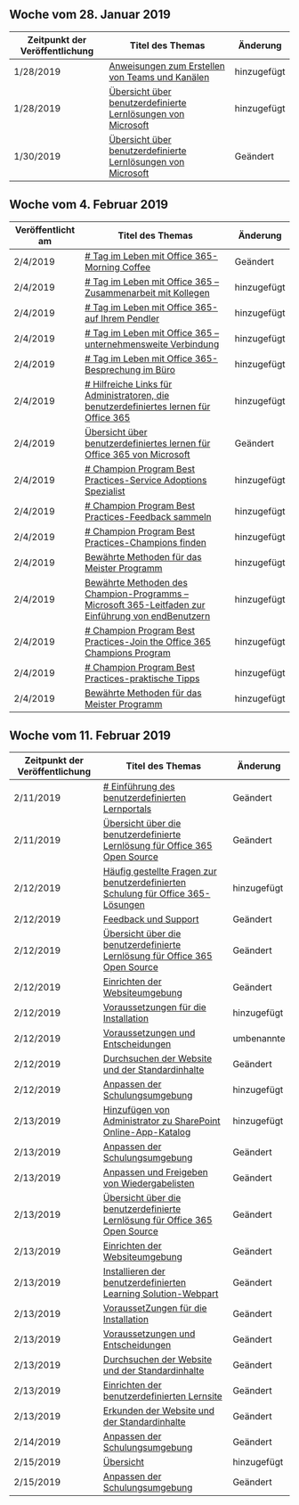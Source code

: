 <!-- This file is generated automatically each week. Changes made to this file will be overwritten.-->




## <a name="week-of-january-28-2019"></a>Woche vom 28. Januar 2019


| Zeitpunkt der Veröffentlichung |Titel des Themas | Änderung |
|------|------------|--------|
| 1/28/2019 | [Anweisungen zum Erstellen von Teams und Kanälen](/Office365/CustomLearning/embeds/adopt-teams-channels) | hinzugefügt |
| 1/28/2019 | [Übersicht über benutzerdefinierte Lernlösungen von Microsoft](/Office365/CustomLearning/index) | hinzugefügt |
| 1/30/2019 | [Übersicht über benutzerdefinierte Lernlösungen von Microsoft](/CustomLearning/index) | Geändert |


## <a name="week-of-february-04-2019"></a>Woche vom 4. Februar 2019


| Veröffentlicht am |Titel des Themas | Änderung |
|------|------------|--------|
| 2/4/2019 | [# Tag im Leben mit Office 365-Morning Coffee](/Office365/CustomLearning/ditl_coffee) | Geändert |
| 2/4/2019 | [# Tag im Leben mit Office 365 – Zusammenarbeit mit Kollegen](/Office365/CustomLearning/ditl_collab) | hinzugefügt |
| 2/4/2019 | [# Tag im Leben mit Office 365-auf Ihrem Pendler](/Office365/CustomLearning/ditl_commute) | hinzugefügt |
| 2/4/2019 | [# Tag im Leben mit Office 365 – unternehmensweite Verbindung](/Office365/CustomLearning/ditl_connect) | hinzugefügt |
| 2/4/2019 | [# Tag im Leben mit Office 365-Besprechung im Büro](/Office365/CustomLearning/ditl_meeting) | hinzugefügt |
| 2/4/2019 | [# Hilfreiche Links für Administratoren, die benutzerdefiniertes lernen für Office 365](/Office365/CustomLearning/embeds/for_admins) | hinzugefügt |
| 2/4/2019 | [Übersicht über benutzerdefiniertes lernen für Office 365 von Microsoft](/Office365/CustomLearning/index) | Geändert |
| 2/4/2019 | [# Champion Program Best Practices-Service Adoptions Spezialist](/Office365/CustomLearning/champ_education) | hinzugefügt |
| 2/4/2019 | [# Champion Program Best Practices-Feedback sammeln](/Office365/CustomLearning/champ_feedback) | hinzugefügt |
| 2/4/2019 | [# Champion Program Best Practices-Champions finden](/Office365/CustomLearning/champ_findthem) | hinzugefügt |
| 2/4/2019 | [Bewährte Methoden für das Meister Programm](/Office365/CustomLearning/champ_getstarted) | hinzugefügt |
| 2/4/2019 | [Bewährte Methoden des Champion-Programms – Microsoft 365-Leitfaden zur Einführung von endBenutzern](/Office365/CustomLearning/champ_o365guide) | hinzugefügt |
| 2/4/2019 | [# Champion Program Best Practices-Join the Office 365 Champions Program](/Office365/CustomLearning/champ_o365program) | hinzugefügt |
| 2/4/2019 | [# Champion Program Best Practices-praktische Tipps](/Office365/CustomLearning/champ_realworldguides) | hinzugefügt |
| 2/4/2019 | [Bewährte Methoden für das Meister Programm](/Office365/CustomLearning/champ_whyadopt) | hinzugefügt |


## <a name="week-of-february-11-2019"></a>Woche vom 11. Februar 2019


| Zeitpunkt der Veröffentlichung |Titel des Themas | Änderung |
|------|------------|--------|
| 2/11/2019 | [# Einführung des benutzerdefinierten Lernportals](/Office365/CustomLearning/driveadoption) | Geändert |
| 2/11/2019 | [Übersicht über die benutzerdefinierte Lernlösung für Office 365 Open Source](/Office365/CustomLearning/index) | Geändert |
| 2/12/2019 | [Häufig gestellte Fragen zur benutzerdefinierten Schulung für Office 365-Lösungen](/Office365/CustomLearning/faq) | hinzugefügt |
| 2/12/2019 | [Feedback und Support](/Office365/CustomLearning/feedback) | Geändert |
| 2/12/2019 | [Übersicht über die benutzerdefinierte Lernlösung für Office 365 Open Source](/Office365/CustomLearning/index) | Geändert |
| 2/12/2019 | [Einrichten der Websiteumgebung](/Office365/CustomLearning/installsitepackage) | Geändert |
| 2/12/2019 | [Voraussetzungen für die Installation](/Office365/CustomLearning/prereqs) | hinzugefügt |
| 2/12/2019 | [Voraussetzungen und Entscheidungen](/Office365/CustomLearning/servicedecisions) | umbenannte |
| 2/12/2019 | [Durchsuchen der Website und der Standardinhalte](/Office365/CustomLearning/sitecontent) | Geändert |
| 2/12/2019 | [Anpassen der Schulungsumgebung](/Office365/CustomLearning/sitesetup) | hinzugefügt |
| 2/13/2019 | [Hinzufügen von Administrator zu SharePoint Online-App-Katalog](/Office365/CustomLearning/addappadmin) | hinzugefügt |
| 2/13/2019 | [Anpassen der Schulungsumgebung](/Office365/CustomLearning/customization) | Geändert |
| 2/13/2019 | [Anpassen und Freigeben von Wiedergabelisten](/Office365/CustomLearning/customplaylist) | Geändert |
| 2/13/2019 | [Übersicht über die benutzerdefinierte Lernlösung für Office 365 Open Source](/Office365/CustomLearning/index) | Geändert |
| 2/13/2019 | [Einrichten der Websiteumgebung](/Office365/CustomLearning/installsitepackage) | Geändert |
| 2/13/2019 | [Installieren der benutzerdefinierten Learning Solution-Webpart](/Office365/CustomLearning/installwebpart) | Geändert |
| 2/13/2019 | [VoraussetZungen für die Installation](/Office365/CustomLearning/prereqs) | Geändert |
| 2/13/2019 | [Voraussetzungen und Entscheidungen](/Office365/CustomLearning/servicedecisions) | Geändert |
| 2/13/2019 | [Durchsuchen der Website und der Standardinhalte](/Office365/CustomLearning/sitecontent) | Geändert |
| 2/13/2019 | [Einrichten der benutzerdefinierten Lernsite](/Office365/CustomLearning/installsitepackage) | Geändert |
| 2/13/2019 | [Erkunden der Website und der Standardinhalte](/Office365/CustomLearning/sitecontent) | Geändert |
| 2/14/2019 | [Anpassen der Schulungsumgebung](/Office365/CustomLearning/customization) | Geändert |
| 2/15/2019 | [Übersicht](/Office365/CustomLearning/custom_overview) | hinzugefügt |
| 2/15/2019 | [Anpassen der Schulungsumgebung](/Office365/CustomLearning/customization) | Geändert |
